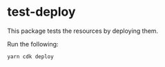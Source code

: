 # test-deploy

This package tests the resources by deploying them.

Run the following:

```sh
yarn cdk deploy
```
